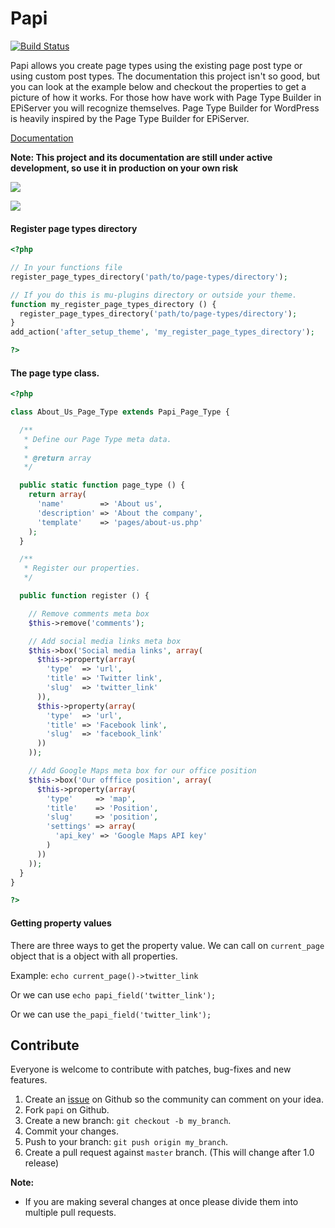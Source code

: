 # Papi

[![Build Status](https://travis-ci.org/wp-papi/papi.svg?branch=master)](https://travis-ci.org/wp-papi/papi)

Papi allows you create page types using the existing page post type or using custom post types. The documentation this project isn't so good, but you can look at the example below and checkout the properties to get a picture of how it works. For those how have work with Page Type Builder in EPiServer you will recognize themselves. Page Type Builder for WordPress is heavily inspired by the Page Type Builder for EPiServer.

[Documentation](http://wp-papi.github.io/)

**Note: This project and its documentation are still under active development, so use it in production on your own risk**

![](http://public.forsmo.me/wp-ptb/add-new-page.png?v4)

![](http://public.forsmo.me/wp-ptb/about-us-page-type.png?v3)

#### Register page types directory

```php
<?php

// In your functions file
register_page_types_directory('path/to/page-types/directory');

// If you do this is mu-plugins directory or outside your theme.
function my_register_page_types_directory () {
  register_page_types_directory('path/to/page-types/directory');
}
add_action('after_setup_theme', 'my_register_page_types_directory');

?>
```

#### The page type class.

```php
<?php

class About_Us_Page_Type extends Papi_Page_Type {

  /**
   * Define our Page Type meta data.
   *
   * @return array
   */

  public static function page_type () {
    return array(
      'name'        => 'About us',
      'description' => 'About the company',
      'template'    => 'pages/about-us.php'
    );
  }

  /**
   * Register our properties.
   */

  public function register () {

    // Remove comments meta box
    $this->remove('comments');

    // Add social media links meta box
    $this->box('Social media links', array(
      $this->property(array(
        'type'  => 'url',
        'title' => 'Twitter link',
        'slug'  => 'twitter_link'
      )),
      $this->property(array(
        'type'  => 'url',
        'title' => 'Facebook link',
        'slug'  => 'facebook_link'
      ))
    ));

    // Add Google Maps meta box for our office position
    $this->box('Our offfice position', array(
      $this->property(array(
        'type'     => 'map',
        'title'    => 'Position',
        'slug'     => 'position',
        'settings' => array(
          'api_key' => 'Google Maps API key'
        )
      ))
    ));
  }
}

?>
```

#### Getting property values

There are three ways to get the property value. We can call on `current_page` object that is a object with all properties.

Example: `echo current_page()->twitter_link`

Or we can use `echo papi_field('twitter_link');`

Or we can use `the_papi_field('twitter_link');`

## Contribute

Everyone is welcome to contribute with patches, bug-fixes and new features.

1. Create an [issue](https://github.com/wp-papi/papi/issues) on Github so the community can comment on your idea.
2. Fork `papi` on Github.
3. Create a new branch: `git checkout -b my_branch`.
4. Commit your changes.
5. Push to your branch: `git push origin my_branch`.
6. Create a pull request against `master` branch. (This will change after 1.0 release)

**Note:**

* If you are making several changes at once please divide them into multiple pull requests.
